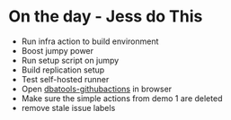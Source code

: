 # On the day - Jess do This

- Run infra action to build environment
- Boost jumpy power
- Run setup script on jumpy
- Build replication setup
- Test self-hosted runner
- Open [dbatools-githubactions](https://github.com/jpomfret/dbatools-githubactions/) in browser
- Make sure the simple actions from demo 1 are deleted 
- remove stale issue labels
